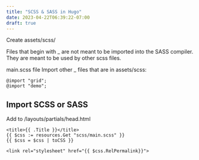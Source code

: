 ```yaml
---
title: "SCSS & SASS in Hugo"
date: 2023-04-22T06:39:22-07:00
draft: true
---
```


Create assets/scss/

Files that begin with _ are not meant to be imported into the SASS compiler. They are meant to be used by other scss files.

main.scss file Import other _ files that are in assets/scss:
```
@import "grid";
@import "demo";
```
## Import SCSS or SASS

Add to /layouts/partials/head.html

```
<title>{{ .Title }}</title>
{{ $css := resources.Get "scss/main.scss" }}
{{ $css = $css | toCSS }}

<link rel="stylesheet" href="{{ $css.RelPermalink}}">
```



